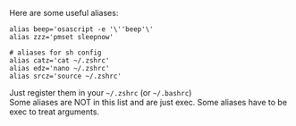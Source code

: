 Here are some useful aliases:

```shell
alias beep='osascript -e '\''beep'\'
alias zzz='pmset sleepnow'

# aliases for sh config
alias catz='cat ~/.zshrc'
alias edz='nano ~/.zshrc'
alias srcz='source ~/.zshrc'
```

Just register them in your `~/.zshrc` (or `~/.bashrc`)
<br>
Some aliases are NOT in this list and are just exec. Some aliases have to be exec to treat arguments.
